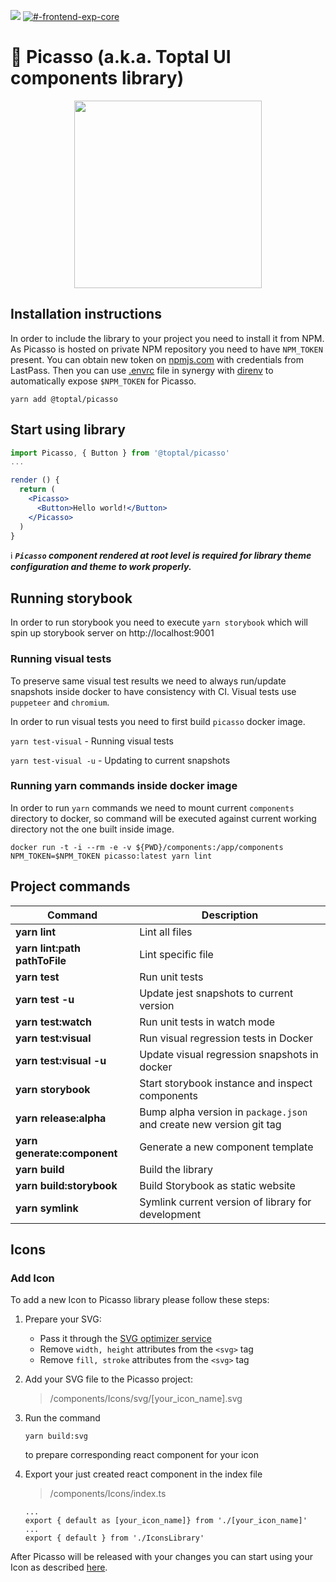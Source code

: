 ![](https://img.shields.io/badge/npm-0.1.0--alpha.14-orange.svg)
[![#-frontend-exp-core](https://img.shields.io/badge/slack-%23--frontend--exp--core-green.svg)](https://toptal-core.slack.com/app_redirect?channel=CERF5NHT3)

# 🎨 Picasso (a.k.a. Toptal UI components library)

<div align="center"><img src="https://user-images.githubusercontent.com/324488/51291294-e542d880-1a06-11e9-875d-ad009cb42e3c.png" height="300" /></div>

## Installation instructions

In order to include the library to your project you need to install it from NPM. As Picasso is hosted on private NPM repository you need to have `NPM_TOKEN` present. You can obtain new token on [npmjs.com](https://www.npmjs.com/settings/talbot/tokens) with credentials from LastPass. Then you can use [.envrc](.envrc.example) file in synergy with [direnv](https://direnv.net/) to automatically expose `$NPM_TOKEN` for Picasso.

`yarn add @toptal/picasso`

## Start using library

```jsx
import Picasso, { Button } from '@toptal/picasso'
...

render () {
  return (
    <Picasso>
      <Button>Hello world!</Button>
    </Picasso>
  )
}
```

ℹ️ **_`Picasso` component rendered at root level is required for library theme configuration and theme to work properly._**

## Running storybook

In order to run storybook you need to execute `yarn storybook` which will spin up storybook server on http://localhost:9001

### Running visual tests

To preserve same visual test results we need to always run/update snapshots inside docker to have consistency with CI. Visual tests use `puppeteer` and `chromium`.

In order to run visual tests you need to first build `picasso` docker image.

`yarn test-visual` - Running visual tests

`yarn test-visual -u` - Updating to current snapshots

### Running yarn commands inside docker image

In order to run `yarn` commands we need to mount current `components` directory to docker, so command will be executed against current working directory not the one built inside image.

```
docker run -t -i --rm -e -v ${PWD}/components:/app/components NPM_TOKEN=$NPM_TOKEN picasso:latest yarn lint
```

## Project commands

| Command                       | Description                                                         |
| ----------------------------- | ------------------------------------------------------------------- |
| **yarn lint**                 | Lint all files                                                      |
| **yarn lint:path pathToFile** | Lint specific file                                                  |
| **yarn test**                 | Run unit tests                                                      |
| **yarn test -u**              | Update jest snapshots to current version                            |
| **yarn test:watch**           | Run unit tests in watch mode                                        |
| **yarn test:visual**          | Run visual regression tests in Docker                               |
| **yarn test:visual -u**       | Update visual regression snapshots in docker                        |
| **yarn storybook**            | Start storybook instance and inspect components                     |
| **yarn release:alpha**        | Bump alpha version in `package.json` and create new version git tag |
| **yarn generate:component**   | Generate a new component template                                   |
| **yarn build**                | Build the library                                                   |
| **yarn build:storybook**      | Build Storybook as static website                                   |
| **yarn symlink**              | Symlink current version of library for development                  |

## Icons

### Add Icon

To add a new Icon to Picasso library please follow these steps:

1. Prepare your SVG:
    - Pass it through the [SVG optimizer service](https://jakearchibald.github.io/svgomg/)
    - Remove `width, height` attributes from the `<svg>` tag
    - Remove `fill, stroke` attributes from the `<svg>` tag
2. Add your SVG file to the Picasso project:
    > /components/Icons/svg/[your_icon_name].svg
3. Run the command
    ```
    yarn build:svg
    ```
    to prepare corresponding react component for your icon

4. Export your just created react component in the index file
    > /components/Icons/index.ts
    ```
    ...
    export { default as [your_icon_name]} from './[your_icon_name]'
    ...
    export { default } from './IconsLibrary'
    ```

After Picasso will be released with your changes you can start using your Icon as described [here](https://picasso.toptal.net/?selectedKind=Icons&selectedStory=Icons).
